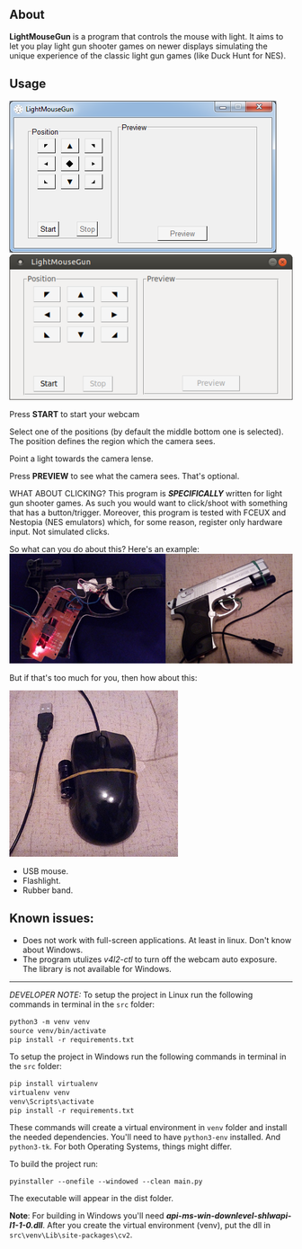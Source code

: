 ## About
**LightMouseGun** is a program that controls the mouse with light. It aims to let you play light gun shooter games on newer displays simulating the unique experience of the classic light gun games (like Duck Hunt for NES).

## Usage
![screen_windows](images/screen_windows.png)
![screen_linux](images/screen_linux.png)

Press **START** to start your webcam

Select one of the positions (by default the middle bottom one is selected). The position defines the region which the camera sees.

Point a light towards the camera lense.

Press **PREVIEW** to see what the camera sees. That's optional.

WHAT ABOUT CLICKING? This program is **_SPECIFICALLY_** written for light gun shooter games. As such you would want to click/shoot with something that has a button/trigger. Moreover, this program is tested with FCEUX and Nestopia (NES emulators) which, for some reason, register only hardware input. Not simulated clicks.

So what can you do about this? Here's an example:
![mouse-gun_1](images/mouse-gun_1.jpg)

But if that's too much for you, then how about this:

![mouse-gun_2](images/mouse-gun_2.jpg)

- USB mouse.
- Flashlight.
- Rubber band.

## Known issues:
- Does not work with full-screen applications. At least in linux. Don't know about Windows.
- The program utulizes *v4l2-ctl* to turn off the webcam auto exposure. The library is not available for Windows.
---
_DEVELOPER NOTE:_
To setup the project in Linux run the following commands in terminal in the `src` folder:
```
python3 -m venv venv
source venv/bin/activate
pip install -r requirements.txt
```

To setup the project in Windows run the following commands in terminal in the `src` folder:
```
pip install virtualenv
virtualenv venv
venv\Scripts\activate
pip install -r requirements.txt
```
These commands will create a virtual environment in `venv` folder and install the needed dependencies. You'll need to have `python3-env` installed. And `python3-tk`. For both Operating Systems, things might differ.

To build the project run:
```
pyinstaller --onefile --windowed --clean main.py
```
The executable will appear in the dist folder.

**Note**: For building in Windows you'll need ***api-ms-win-downlevel-shlwapi-l1-1-0.dll***.
After you create the virtual environment (venv), put the dll in `src\venv\Lib\site-packages\cv2`.
